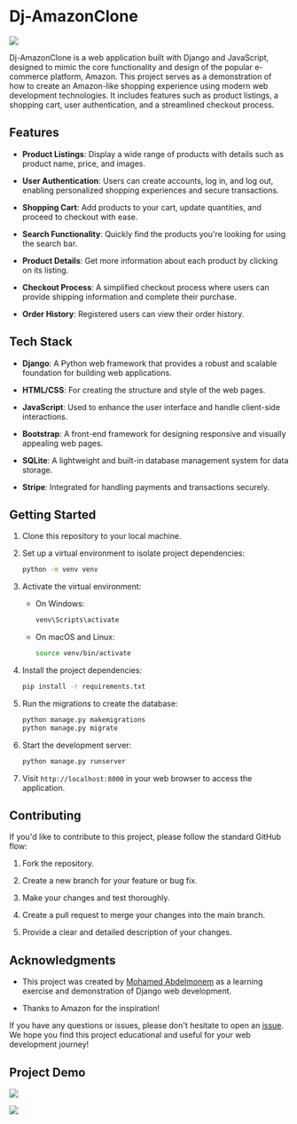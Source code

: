

# Dj-AmazonClone

![](https://github.com/Mohamed00Abdelmonem/Dj-AmazonClone/raw/main/static/images/logo.png)

Dj-AmazonClone is a web application built with Django and JavaScript, designed to mimic the core functionality and design of the popular e-commerce platform, Amazon. This project serves as a demonstration of how to create an Amazon-like shopping experience using modern web development technologies. It includes features such as product listings, a shopping cart, user authentication, and a streamlined checkout process.

## Features

- **Product Listings**: Display a wide range of products with details such as product name, price, and images.

- **User Authentication**: Users can create accounts, log in, and log out, enabling personalized shopping experiences and secure transactions.

- **Shopping Cart**: Add products to your cart, update quantities, and proceed to checkout with ease.

- **Search Functionality**: Quickly find the products you're looking for using the search bar.

- **Product Details**: Get more information about each product by clicking on its listing.

- **Checkout Process**: A simplified checkout process where users can provide shipping information and complete their purchase.

- **Order History**: Registered users can view their order history.

## Tech Stack

- **Django**: A Python web framework that provides a robust and scalable foundation for building web applications.

- **HTML/CSS**: For creating the structure and style of the web pages.

- **JavaScript**: Used to enhance the user interface and handle client-side interactions.

- **Bootstrap**: A front-end framework for designing responsive and visually appealing web pages.

- **SQLite**: A lightweight and built-in database management system for data storage.

- **Stripe**: Integrated for handling payments and transactions securely.

## Getting Started

1. Clone this repository to your local machine.

2. Set up a virtual environment to isolate project dependencies:

   ```bash
   python -m venv venv
   ```

3. Activate the virtual environment:

   - On Windows:

     ```bash
     venv\Scripts\activate
     ```

   - On macOS and Linux:

     ```bash
     source venv/bin/activate
     ```

4. Install the project dependencies:

   ```bash
   pip install -r requirements.txt
   ```

5. Run the migrations to create the database:

   ```bash
   python manage.py makemigrations
   python manage.py migrate
   ```

6. Start the development server:

   ```bash
   python manage.py runserver
   ```

7. Visit `http://localhost:8000` in your web browser to access the application.

## Contributing

If you'd like to contribute to this project, please follow the standard GitHub flow:

1. Fork the repository.

2. Create a new branch for your feature or bug fix.

3. Make your changes and test thoroughly.

4. Create a pull request to merge your changes into the main branch.

5. Provide a clear and detailed description of your changes.


## Acknowledgments

- This project was created by [Mohamed Abdelmonem](https://github.com/Mohamed00Abdelmonem) as a learning exercise and demonstration of Django web development.

- Thanks to Amazon for the inspiration!

If you have any questions or issues, please don't hesitate to open an [issue](https://github.com/Mohamed00Abdelmonem/Dj-AmazonClone/issues). We hope you find this project educational and useful for your web development journey!


## Project Demo

![](screenshot1.png)




![](screenshot2.png)
